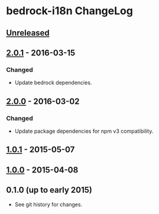 # bedrock-i18n ChangeLog

## [Unreleased]

## [2.0.1] - 2016-03-15

### Changed
- Update bedrock dependencies.

## [2.0.0] - 2016-03-02

### Changed
- Update package dependencies for npm v3 compatibility.

## [1.0.1] - 2015-05-07

## [1.0.0] - 2015-04-08

## 0.1.0 (up to early 2015)

- See git history for changes.

[Unreleased]: https://github.com/digitalbazaar/bedrock-i18n/compare/2.0.1...HEAD
[2.0.1]: https://github.com/digitalbazaar/bedrock-i18n/compare/2.0.0...2.0.1
[2.0.0]: https://github.com/digitalbazaar/bedrock-i18n/compare/1.0.1...2.0.0
[1.0.1]: https://github.com/digitalbazaar/bedrock-i18n/compare/1.0.0...1.0.1
[1.0.0]: https://github.com/digitalbazaar/bedrock-i18n/compare/0.1.0...1.0.0
